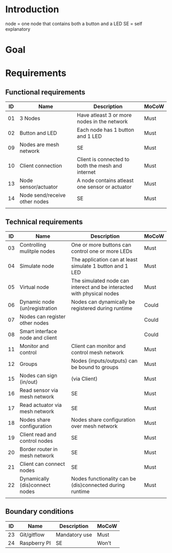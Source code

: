 # Introduction
node = one node that contains both a button and a LED
SE = self explanatory 

# Goal

# Requirements

## Functional requirements
| ID  | Name                          | Description                                       | MoCoW |
| --- | ----------------------------- | ------------------------------------------------- | ----- |
| 01  | 3 Nodes                       | Have atleast 3 or more nodes in the network       | Must  |
| 02  | Button and LED                | Each node has 1 button and 1 LED                  | Must  |
| 09  | Nodes are mesh network        | SE                                                | Must  |
| 10  | Client connection             | Client is connected to both the mesh and internet | Must  |
| 13  | Node sensor/actuator          | A node contains atleast one sensor or actuator    | Must  |
| 14  | Node send/receive other nodes | SE                                                | Must  |
|     |                               |                                                   |       |


## Technical requirements
| ID  | Name                            | Description                                                           | MoCoW |
| --- | ------------------------------- | --------------------------------------------------------------------- | ----- |
| 03  | Controlling mulitple nodes      | One or more buttons can control one or more LEDs                      | Must  |
| 04  | Simulate node                   | The application can at least simulate 1 button and 1 LED              | Must  |
| 05  | Virtual node                    | The simulated node can interect and be interacted with physical nodes | Must  |
| 06  | Dynamic node (un)registration   | Nodes can dynamically be registered during runtime                    | Could |
| 07  | Nodes can register other nodes  |                                                                       | Could |
| 08  | Smart interface node and client |                                                                       | Could |
| 11  | Monitor and control             | Client can monitor and control mesh network                           | Must  |
| 12  | Groups                          | Nodes (inputs/outputs) can be bound to groups                         | Must  |
| 15  | Nodes can sign (in/out)         | (via Client)                                                          | Must  |
| 16  | Read sensor via mesh network    | SE                                                                    | Must  |
| 17  | Read actuator via mesh network  | SE                                                                    | Must  |
| 18  | Nodes share configuration       | Nodes share configuration over mesh network                           | Must  |
| 19  | Client read and control nodes   | SE                                                                    | Must  |
| 20  | Border router in mesh network   | SE                                                                    | Must  |
| 21  | Client can connect nodes        | SE                                                                    | Must  |
| 22  | Dynamically (dis)connect nodes  | Nodes functionality can be (dis)connected during runtime              | Must  |
|     |                                 |                                                                       |       |


## Boundary conditions
| ID  | Name         | Description   | MoCoW |
| --- | ------------ | ------------- | ----- |
| 23  | Git/gitflow  | Mandatory use | Must  |
| 24  | Raspberry PI | SE            | Won’t |
